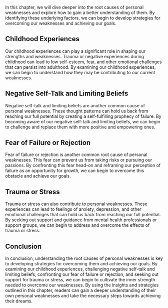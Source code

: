 
In this chapter, we will dive deeper into the root causes of personal weaknesses and explore how to gain a better understanding of them. By identifying these underlying factors, we can begin to develop strategies for overcoming our weaknesses and achieving our goals.

Childhood Experiences
---------------------

Our childhood experiences can play a significant role in shaping our strengths and weaknesses. Trauma or negative experiences during childhood can lead to low self-esteem, fear, and other emotional challenges that can persist into adulthood. By examining our childhood experiences, we can begin to understand how they may be contributing to our current weaknesses.

Negative Self-Talk and Limiting Beliefs
---------------------------------------

Negative self-talk and limiting beliefs are another common cause of personal weaknesses. These thought patterns can hold us back from reaching our full potential by creating a self-fulfilling prophecy of failure. By becoming aware of our negative self-talk and limiting beliefs, we can begin to challenge and replace them with more positive and empowering ones.

Fear of Failure or Rejection
----------------------------

Fear of failure or rejection is another common root cause of personal weaknesses. This fear can prevent us from taking risks or pursuing our passions. By confronting this fear head-on and reframing our perception of failure as an opportunity for growth, we can begin to overcome this obstacle and achieve our goals.

Trauma or Stress
----------------

Trauma or stress can also contribute to personal weaknesses. These experiences can lead to feelings of anxiety, depression, and other emotional challenges that can hold us back from reaching our full potential. By seeking out support and guidance from mental health professionals or support groups, we can begin to address and overcome the effects of trauma or stress.

Conclusion
----------

In conclusion, understanding the root causes of personal weaknesses is key to developing strategies for overcoming them and achieving our goals. By examining our childhood experiences, challenging negative self-talk and limiting beliefs, confronting our fear of failure or rejection, and seeking out support for trauma or stress, we can begin to cultivate the inner strength needed to overcome our weaknesses. By using the insights and strategies outlined in this chapter, readers can gain a deeper understanding of their own personal weaknesses and take the necessary steps towards achieving their dreams.
